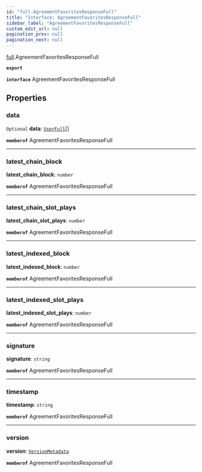 ```yaml
---
id: "full.AgreementFavoritesResponseFull"
title: "Interface: AgreementFavoritesResponseFull"
sidebar_label: "AgreementFavoritesResponseFull"
custom_edit_url: null
pagination_prev: null
pagination_next: null
---
```


[full](../namespaces/full.md).AgreementFavoritesResponseFull

**`export`**

**`interface`** AgreementFavoritesResponseFull

## Properties

### data

 `Optional` **data**: [`UserFull`](full.UserFull.md)[]

**`memberof`** AgreementFavoritesResponseFull

___

### latest\_chain\_block

 **latest\_chain\_block**: `number`

**`memberof`** AgreementFavoritesResponseFull

___

### latest\_chain\_slot\_plays

 **latest\_chain\_slot\_plays**: `number`

**`memberof`** AgreementFavoritesResponseFull

___

### latest\_indexed\_block

 **latest\_indexed\_block**: `number`

**`memberof`** AgreementFavoritesResponseFull

___

### latest\_indexed\_slot\_plays

 **latest\_indexed\_slot\_plays**: `number`

**`memberof`** AgreementFavoritesResponseFull

___

### signature

 **signature**: `string`

**`memberof`** AgreementFavoritesResponseFull

___

### timestamp

 **timestamp**: `string`

**`memberof`** AgreementFavoritesResponseFull

___

### version

 **version**: [`VersionMetadata`](full.VersionMetadata.md)

**`memberof`** AgreementFavoritesResponseFull
